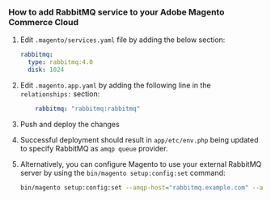 ### How to add RabbitMQ service to your Adobe Magento Commerce Cloud

1. Edit `.magento/services.yaml` file by adding the below section:
    ```yaml
    rabbitmq:
      type: rabbitmq:4.0
      disk: 1024
    ```

2. Edit `.magento.app.yaml` by adding the following line in the `relationships:` section:
    ```yaml
        rabbitmq: "rabbitmq:rabbitmq"
    ```

3. Push and deploy the changes

4. Successful deployment should result in `app/etc/env.php` being updated to specify RabbitMQ as `amqp queue` provider.

5. Alternatively, you can configure Magento to use your external RabbitMQ server by using the `bin/magento setup:config:set` command:
   ```bash
   bin/magento setup:config:set --amqp-host="rabbitmq.example.com" --amqp-port="11213" --amqp-user="magento" --amqp-password="magento" --amqp-virtualhost="/"
   ```